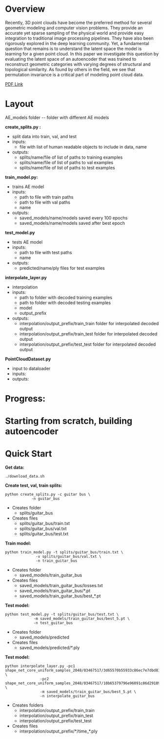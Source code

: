 
# Overview
Recently, 3D point clouds have become the preferred method for several geometric modeling and computer vision problems. They provide an accurate yet sparse sampling of the physical world and provide easy integration to traditional image processing pipelines. They have also been rigorously explored in the deep learning community. Yet, a fundamental question that remains is to understand the latent space the model is learning for a given point cloud. In this paper we investigate this question by evaluating the latent space of an autoencoder that was trained to reconstruct geometric categories with varying degrees of structural and topological similarity. As found by others in the field, we see that permutation invariance is a critical part of modeling point cloud data.

[PDF Link](https://github.com/sidhikabalachandar/CS231nFinalProject/blob/main/CS231N_FinalReport.pdf)

# Layout

AE_models folder -- folder with different AE models

**create_splits.py :**
- split data into train, val, and test
- inputs: 
	- file with list of human readable objects to include in data, name
- outputs: 
	- splits/name/file of list of paths to training examples
	- splits/name/file of list of paths to val examples
	- splits/name/file of list of paths to test examples

**train_model.py:**
- trains AE model
- inputs: 
	- path to file with train paths
	- path to file with val paths
	- name
- outputs: 
	- saved_models/name/models saved every 100 epochs
	- saved_models/name/models saved after best epoch
                              
**test_model.py** 
- tests AE model
- inputs: 
	- path to file with test paths
	- name
- outputs: 
	- predicted/name/ply files for test examples
               
**interpolate_layer.py** 
- interpolation
- inputs: 
	- path to folder with decoded training examples
	- path to folder with decoded testing examples
	- model
	- output_prefix
-  outputs: 
	- interpolation/output_prefix/train_train folder for interpolated decoded output
	- interpolation/output_prefix/train_test folder for interpolated decoded output
	- interpolation/output_prefix/test_test folder for interpolated decoded output
               
**PointCloudDataset.py** 
- input to dataloader
- inputs: 
- outputs: 


# Progress:
# Starting from scratch, building autoencoder


# Quick Start

**Get data:**

`./download_data.sh`

**Create test, val, train splits:**
```
python create_splits.py -c guitar bus \
			-n guitar_bus
```
- Creates folder 
	- splits/guitar_bus
- Creates files 
	- splits/guitar_bus/train.txt
	- splits/guitar_bus/val.txt
	- splits/guitar_bus/test.txt

**Train model:**
```
python train_model.py -t splits/guitar_bus/train.txt \
		      -v splits/guitar_bus/val.txt \
		      -n train_guitar_bus
```
- Creates folder 
	- saved_models/train_guitar_bus
- Creates files 
	- saved_models/train_guitar_bus/losses.txt
	- saved_models/train_guitar_bus/\*.pt
	- saved_models/train_guitar_bus/best_\*.pt 

**Test model:**
```
python test_model.py -t splits/guitar_bus/test.txt \
		     -m saved_models/train_guitar_bus/best_5.pt \
		     -n test_guitar_bus
```
- Creates folder 
	- saved_models/predicted
- Creates files 
	- saved_models/predicted/\*.ply


**Test model:**
```
python interpolate_layer.py -pc1 shape_net_core_uniform_samples_2048/03467517/3d65570b55933c86ec7e7dbd8120b3cb.ply \
			    -pc2 shape_net_core_uniform_samples_2048/03467517/10b65379796e96091c86d29189611a06.ply \
			    -m saved_models/train_guitar_bus/best_5.pt \
			    -n interpolate_guitar_bus
```
- Creates folders 
	- interpolation/output_prefix/train_train
	- interpolation/output_prefix/train_test
	- interpolation/output_prefix/test_test
- Creates files
	- interpolation/output_prefix/\*/time_\*.ply
